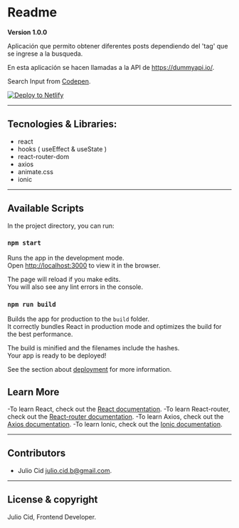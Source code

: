 # Readme 

**Version 1.0.0**

Aplicación que permito obtener diferentes posts dependiendo
del 'tag' que se ingrese a la busqueda.

En esta aplicación se hacen llamadas a la API de <https://dummyapi.io/>.

Search Input from [Codepen](https://codepen.io/MilanMilosev/pen/JdgRpB/).


[![Deploy to Netlify](https://www.netlify.com/img/deploy/button.svg)](https://app.netlify.com/start/deploy?repository=https://github.com/Julius-cell/RokketLab-React)

---

## Tecnologies & Libraries:

- react
- hooks ( useEffect & useState )
- react-router-dom
- axios
- animate.css
- ionic

---

## Available Scripts

In the project directory, you can run:

### `npm start`

Runs the app in the development mode.<br />
Open [http://localhost:3000](http://localhost:3000) to view it in the browser.

The page will reload if you make edits.<br />
You will also see any lint errors in the console.

### `npm run build`

Builds the app for production to the `build` folder.<br />
It correctly bundles React in production mode and optimizes the build for the best performance.

The build is minified and the filenames include the hashes.<br />
Your app is ready to be deployed!

See the section about [deployment](https://facebook.github.io/create-react-app/docs/deployment) for more information.


## Learn More

-To learn React, check out the [React documentation](https://reactjs.org/).
-To learn React-router, check out the [React-router documentation](https://reactrouter.com/web/guides/quick-start).
-To learn Axios, check out the [Axios documentation](https://github.com/axios/axios).
-To learn Ionic, check out the [Ionic documentation](https://ionicons.com/).

---

## Contributors

- Julio Cid <julio.cid.b@gmail.com>.

---

## License & copyright

Julio Cid, Frontend Developer.